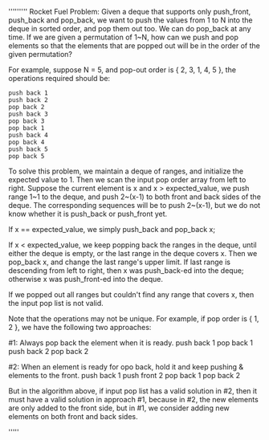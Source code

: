 '''''''''
  Rocket Fuel Problem: Given a deque that supports only push_front,
  push_back and pop_back, we want to push the values from 1 to N
  into the deque in sorted order, and pop them out too. We can do
  pop_back at any time. If we are given a permutation of 1~N, how
  can we push and pop elements so that the elements that are popped
  out will be in the order of the given permutation?

  For example, suppose N = 5, and pop-out order is { 2, 3, 1, 4, 5 },
  the operations required should be:

    push back 1
    push back 2
    pop back 2
    push back 3
    pop back 3
    pop back 1
    push back 4
    pop back 4
    push back 5
    pop back 5

  To solve this problem, we maintain a deque of ranges, and initialize
  the expected value to 1. Then we scan the  input pop order array from
  left to right.
  Suppose the current element is x and x > expected_value,
  we push range 1~1 to the deque, and push 2~(x-1) to both front and back
  sides of the deque. The corresponding sequences will be to push 2~(x-1),
  but we do not know whether it is push_back or push_front yet.

  If x == expected_value, we simply push_back and pop_back x;

  If x < expected_value, we keep popping back the ranges in the deque,
  until either the deque is empty, or the last range in the deque covers
  x. Then we pop_back x, and change the last range's upper limit. If last
  range is descending from left to right, then x was push_back-ed into the
  deque; otherwise x was push_front-ed into the deque.

  If we popped out all ranges but couldn't find any range that covers x,
  then the input pop list is not valid.

  Note that the operations may not be unique. For example, if pop order is
  { 1, 2 }, we have the following two approaches:

  #1: Always pop back the element when it is ready.
       push back 1
            pop back 1
       push back 2
            pop back 2

  #2: When an element is ready for opo back, hold it and keep pushing
 & elements to the front.
       push back  1
       push front 2
            pop back 1
            pop back 2

  But in the algorithm above, if input pop list has a valid solution
  in #2, then it must have a valid solution in approach #1, because
  in #2, the new elements are only added to the front side, but in #1,
  we consider adding new elements on both front and back sides.


'''''

